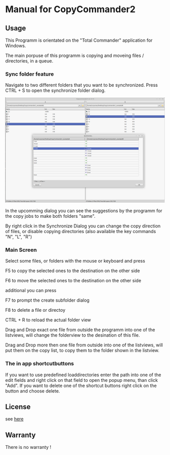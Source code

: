 # Manual for CopyCommander2

## Usage

This Programm is orientated on the "Total Commander" application for Windows.

The main porpuse of this programm is copying and moveing files / directories, in a queue.

### Sync folder feature

Navigate to two different folders that you want to be synchronized. Press CTRL + S to open the synchronize folder dialog.

![](../images/sync_example.png)

In the upcomming dialog you can see the suggestions by the programm for the copy jobs to make both folders "same".

By right click in the Synchronize Dialog you can change the copy direction of files, or 
 disable copying directories (also available the key commands "N", "L", "R")


### Main Screen

Select some files, or folders with the mouse or keyboard and press

F5 to copy the selected ones to the destination on the other side

F6 to move the selected ones to the destination on the other side

additional you can press

F7 to prompt the create subfolder dialog

F8 to delete a file or directoy

CTRL + R to reload the actual folder view

Drag and Drop exact one file from outside the programm into one of the listviews, will change the 
folderview to the desination of this file.

Drag and Drop more then one file from outside into one of the listviews, will put them on
the copy list, to copy them to the folder shown in the listview.

### The in app shortcutbuttons

If you want to use predefined loaddirectories enter the path into one of the edit fields and right 
click on that field to open the popup menu, than click "Add". If you want to delete one of the 
shortcut buttons right click on the button and choose delete.

## License
see [here](https://github.com/PascalCorpsman/CopyCommander2/blob/main/license.md)

## Warranty
There is no warranty !
